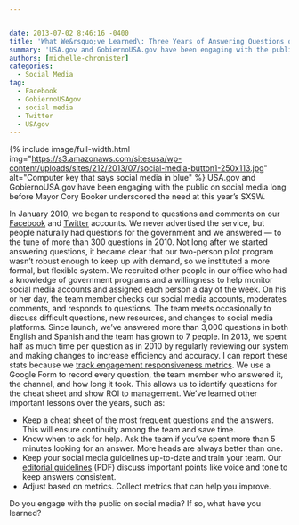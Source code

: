 ```yaml
---


date: 2013-07-02 8:46:16 -0400
title: 'What We&rsquo;ve Learned\: Three Years of Answering Questions on Social Media'
summary: 'USA.gov and GobiernoUSA.gov have been engaging with the public on social media long before&nbsp;Mayor Cory Booker underscored the need at this year’sSXSW. In January 2010, we began to respond to questions and comments on our&nbsp;Facebook&nbsp;and&nbsp;Twitter&nbsp;accounts. We never advertised the service, but people naturally had'
authors: [michelle-chronister]
categories:
  - Social Media
tag:
  - Facebook
  - GobiernoUSAgov
  - social media
  - Twitter
  - USAgov
---
```


{% include image/full-width.html img="https://s3.amazonaws.com/sitesusa/wp-content/uploads/sites/212/2013/07/social-media-button1-250x113.jpg" alt="Computer key that says social media in blue" %}
USA.gov and GobiernoUSA.gov have been engaging with the public on social media long before Mayor Cory Booker underscored the need at this year’s SXSW.

In January 2010, we began to respond to questions and comments on our [Facebook](http://www.facebook.com/USAgov) and [Twitter](http://twitter.com/usagov) accounts. We never advertised the service, but people naturally had questions for the government and we answered &#8212; to the tune of more than 300 questions in 2010. Not long after we started answering questions, it became clear that our two-person pilot program wasn&#8217;t robust enough to keep up with demand, so we instituted a more formal, but flexible system. We recruited other people in our office who had a knowledge of government programs and a willingness to help monitor social media accounts and assigned each person a day of the week. On his or her day, the team member checks our social media accounts, moderates comments, and responds to questions. The team meets occasionally to discuss difficult questions, new resources, and changes to social media platforms. Since launch, we&#8217;ve answered more than 3,000 questions in both English and Spanish and the team has grown to 7 people. In 2013, we spent half as much time per question as in 2010 by regularly reviewing our system and making changes to increase efficiency and accuracy. I can report these stats because we [track engagement responsiveness metrics](https://www.WHATEVER/2013/04/19/social-media-metrics-for-federal-agencies-2/). We use a Google Form to record every question, the team member who answered it, the channel, and how long it took. This allows us to identify questions for the cheat sheet and show ROI to management. We’ve learned other important lessons over the years, such as:

  * Keep a cheat sheet of the most frequent questions and the answers. This will ensure continuity among the team and save time.
  * Know when to ask for help. Ask the team if you’ve spent more than 5 minutes looking for an answer. More heads are always better than one.
  * Keep your social media guidelines up-to-date and train your team. Our [editorial guidelines](https://s3.amazonaws.com/sitesusa/wp-content/uploads/sites/212/2013/07/socmed_editorial_guidelines_010411.pdf) (PDF) discuss important points like voice and tone to keep answers consistent.
  * Adjust based on metrics. Collect metrics that can help you improve.

Do you engage with the public on social media? If so, what have you learned?